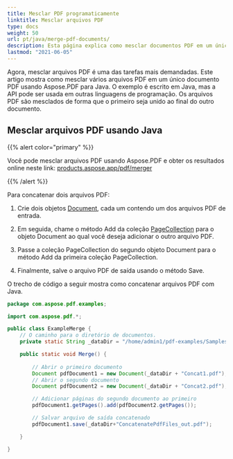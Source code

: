 ```yaml
---
title: Mesclar PDF programaticamente
linktitle: Mesclar arquivos PDF
type: docs
weight: 50
url: pt/java/merge-pdf-documents/
description: Esta página explica como mesclar documentos PDF em um único arquivo PDF com Java.
lastmod: "2021-06-05"
---
```


Agora, mesclar arquivos PDF é uma das tarefas mais demandadas.
Este artigo mostra como mesclar vários arquivos PDF em um único documento PDF usando Aspose.PDF para Java. O exemplo é escrito em Java, mas a API pode ser usada em outras linguagens de programação. Os arquivos PDF são mesclados de forma que o primeiro seja unido ao final do outro documento.

## Mesclar arquivos PDF usando Java

{{% alert color="primary" %}}

Você pode mesclar arquivos PDF usando Aspose.PDF e obter os resultados online neste link: [products.aspose.app/pdf/merger](https://products.aspose.app/pdf/merger)

{{% /alert %}}

Para concatenar dois arquivos PDF:

1. Crie dois objetos [Document](https://reference.aspose.com/pdf/java/com.aspose.pdf/class-use/Document), cada um contendo um dos arquivos PDF de entrada.

1. Em seguida, chame o método Add da coleção [PageCollection](https://reference.aspose.com/pdf/java/com.aspose.pdf/class-use/PageCollection) para o objeto Document ao qual você deseja adicionar o outro arquivo PDF.
1. Passe a coleção PageCollection do segundo objeto Document para o método Add da primeira coleção PageCollection.
1. Finalmente, salve o arquivo PDF de saída usando o método Save.

O trecho de código a seguir mostra como concatenar arquivos PDF com Java.

```java
package com.aspose.pdf.examples;

import com.aspose.pdf.*;

public class ExampleMerge {
    // O caminho para o diretório de documentos.
    private static String _dataDir = "/home/admin1/pdf-examples/Samples/";

    public static void Merge() {
        
        // Abrir o primeiro documento
        Document pdfDocument1 = new Document(_dataDir + "Concat1.pdf");
        // Abrir o segundo documento
        Document pdfDocument2 = new Document(_dataDir + "Concat2.pdf");

        // Adicionar páginas do segundo documento ao primeiro
        pdfDocument1.getPages().add(pdfDocument2.getPages());

        // Salvar arquivo de saída concatenado
        pdfDocument1.save(_dataDir+"ConcatenatePdfFiles_out.pdf");

    }

}
```